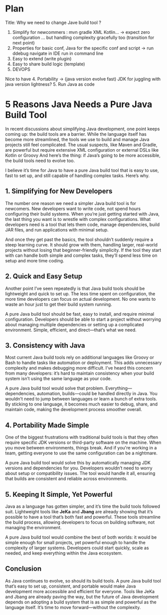 # Plan

Title: Why we need to change Jave build tool ?

1. Simplify for newcommers : mvn gradle XML Kotlin... -> expect zero configuration
   ... but handling complexity gracefully too (transition for next point)
2. Properties for basic conf, Java for the specific conf and script -> run ddebug navigate in IDE run in command line
2. Easy to extend (write plugin)
3. Easy to share build logic (template)
4. DEVOPS


Nice to have
4. Portability -> (java version evolve fast) JDK for juggling with java version lightness?
5. Run Java as code





# 5 Reasons Java Needs a Pure Java Build Tool

In recent discussions about simplifying Java development, one point keeps coming up: the build tools are a barrier. 
While the language itself has become more streamlined, the tools we use to build and manage Java projects still feel complicated.
The usual suspects, like Maven and Gradle, are powerful but require extensive XML configuration or external DSLs like Kotlin or Groovy
And here’s the thing: if Java’s going to be more accessible, the build tools need to evolve too.

I believe it’s time for Java to have a pure Java build tool that is easy to use, fast to set up, 
and still capable of handling complex tasks. Here’s why.

## 1. Simplifying for New Developers

The number one reason we need a simpler Java build tool is for newcomers. New developers want to write code, not spend hours configuring their build systems. When you’re just getting started with Java, the last thing you want is to wrestle with complex configurations. What developers need is a tool that lets them code, manage dependencies, build JAR files, and run applications with minimal setup.

And once they get past the basics, the tool shouldn’t suddenly require a steep learning curve. It should grow with them, handling larger, real-world projects without losing that beginner-friendly simplicity. If the tool they start with can handle both simple and complex tasks, they’ll spend less time on setup and more time coding.

## 2. Quick and Easy Setup

Another point I’ve seen repeatedly is that Java build tools should be lightweight and quick to set up. The less time spent on configuration, the more time developers can focus on actual development. No one wants to waste an hour just to get their build system running.

A pure Java build tool should be fast, easy to install, and require minimal configuration. Developers should be able to start a project without worrying about managing multiple dependencies or setting up a complicated environment. Simple, efficient, and direct—that’s what we need.

## 3. Consistency with Java

Most current Java build tools rely on additional languages like Groovy or Bash to handle tasks like automation or deployment. This adds unnecessary complexity and makes debugging more difficult. I’ve heard this concern from many developers: it’s hard to maintain consistency when your build system isn’t using the same language as your code.

A pure Java build tool would solve that problem. Everything—dependencies, automation, builds—could be handled directly in Java. You wouldn’t need to jump between languages or learn a bunch of extra tools. By sticking to one language, it becomes much easier to debug, share, and maintain code, making the development process smoother overall.

## 4. Portability Made Simple

One of the biggest frustrations with traditional build tools is that they often require specific JDK versions or third-party software on the machine. When you move between environments, things break. And if you're working in a team, getting everyone to use the same configuration can be a nightmare.

A pure Java build tool would solve this by automatically managing JDK versions and dependencies for you. Developers wouldn’t need to worry about setup or compatibility issues. The tool would handle it all, ensuring that builds are consistent and reliable across environments.

## 5. Keeping It Simple, Yet Powerful

Java as a language has gotten simpler, and it’s time the build tools followed suit. Lightweight tools like **JeKa** and **Jbang** are already showing that it’s possible to have a tool that’s both fast and powerful. These tools streamline the build process, allowing developers to focus on building software, not managing the environment.

A pure Java build tool would combine the best of both worlds: it would be simple enough for small projects, yet powerful enough to handle the complexity of larger systems. Developers could start quickly, scale as needed, and keep everything within the Java ecosystem.

## Conclusion

As Java continues to evolve, so should its build tools. A pure Java build tool that’s easy to set up, consistent, and portable would make Java development more accessible and efficient for everyone. Tools like JeKa and Jbang are already paving the way, but the future of Java development depends on adopting a build system that is as simple and powerful as the language itself. It’s time to move forward—without the complexity.
